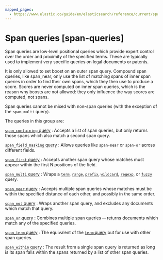 ```yaml
---
mapped_pages:
  - https://www.elastic.co/guide/en/elasticsearch/reference/current/span-queries.html
---
```


# Span queries [span-queries]

Span queries are low-level positional queries which provide expert control over the order and proximity of the specified terms. These are typically used to implement very specific queries on legal documents or patents.

It is only allowed to set boost on an outer span query. Compound span queries, like span_near, only use the list of matching spans of inner span queries in order to find their own spans, which they then use to produce a score. Scores are never computed on inner span queries, which is the reason why boosts are not allowed: they only influence the way scores are computed, not spans.

Span queries cannot be mixed with non-span queries (with the exception of the `span_multi` query).

The queries in this group are:

[`span_containing` query](/reference/query-languages/query-dsl-span-containing-query.md)
:   Accepts a list of span queries, but only returns those spans which also match a second span query.

[`span_field_masking` query](/reference/query-languages/query-dsl-span-field-masking-query.md)
:   Allows queries like `span-near` or `span-or` across different fields.

[`span_first` query](/reference/query-languages/query-dsl-span-first-query.md)
:   Accepts another span query whose matches must appear within the first N positions of the field.

[`span_multi` query](/reference/query-languages/query-dsl-span-multi-term-query.md)
:   Wraps a [`term`](/reference/query-languages/query-dsl-term-query.md), [`range`](/reference/query-languages/query-dsl-range-query.md), [`prefix`](/reference/query-languages/query-dsl-prefix-query.md), [`wildcard`](/reference/query-languages/query-dsl-wildcard-query.md), [`regexp`](/reference/query-languages/query-dsl-regexp-query.md), or [`fuzzy`](/reference/query-languages/query-dsl-fuzzy-query.md) query.

[`span_near` query](/reference/query-languages/query-dsl-span-near-query.md)
:   Accepts multiple span queries whose matches must be within the specified distance of each other, and possibly in the same order.

[`span_not` query](/reference/query-languages/query-dsl-span-not-query.md)
:   Wraps another span query, and excludes any documents which match that query.

[`span_or` query](/reference/query-languages/query-dsl-span-query.md)
:   Combines multiple span queries — returns documents which match any of the specified queries.

[`span_term` query](/reference/query-languages/query-dsl-span-term-query.md)
:   The equivalent of the [`term` query](/reference/query-languages/query-dsl-term-query.md) but for use with other span queries.

[`span_within` query](/reference/query-languages/query-dsl-span-within-query.md)
:   The result from a single span query is returned as long is its span falls within the spans returned by a list of other span queries.











